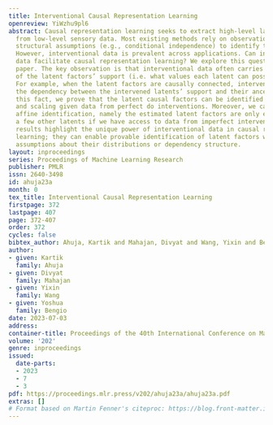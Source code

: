 ```yaml
---
title: Interventional Causal Representation Learning
openreview: YiWzhu9pl6
abstract: Causal representation learning seeks to extract high-level latent factors
  from low-level sensory data. Most existing methods rely on observational data and
  structural assumptions (e.g., conditional independence) to identify the latent factors.
  However, interventional data is prevalent across applications. Can interventional
  data facilitate causal representation learning? We explore this question in this
  paper. The key observation is that interventional data often carries geometric signatures
  of the latent factors’ support (i.e. what values each latent can possibly take).
  For example, when the latent factors are causally connected, interventions can break
  the dependency between the intervened latents’ support and their ancestors’. Leveraging
  this fact, we prove that the latent causal factors can be identified up to permutation
  and scaling given data from perfect do interventions. Moreover, we can achieve block
  affine identification, namely the estimated latent factors are only entangled with
  a few other latents if we have access to data from imperfect interventions. These
  results highlight the unique power of interventional data in causal representation
  learning; they can enable provable identification of latent factors without any
  assumptions about their distributions or dependency structure.
layout: inproceedings
series: Proceedings of Machine Learning Research
publisher: PMLR
issn: 2640-3498
id: ahuja23a
month: 0
tex_title: Interventional Causal Representation Learning
firstpage: 372
lastpage: 407
page: 372-407
order: 372
cycles: false
bibtex_author: Ahuja, Kartik and Mahajan, Divyat and Wang, Yixin and Bengio, Yoshua
author:
- given: Kartik
  family: Ahuja
- given: Divyat
  family: Mahajan
- given: Yixin
  family: Wang
- given: Yoshua
  family: Bengio
date: 2023-07-03
address: 
container-title: Proceedings of the 40th International Conference on Machine Learning
volume: '202'
genre: inproceedings
issued:
  date-parts:
  - 2023
  - 7
  - 3
pdf: https://proceedings.mlr.press/v202/ahuja23a/ahuja23a.pdf
extras: []
# Format based on Martin Fenner's citeproc: https://blog.front-matter.io/posts/citeproc-yaml-for-bibliographies/
---
```

